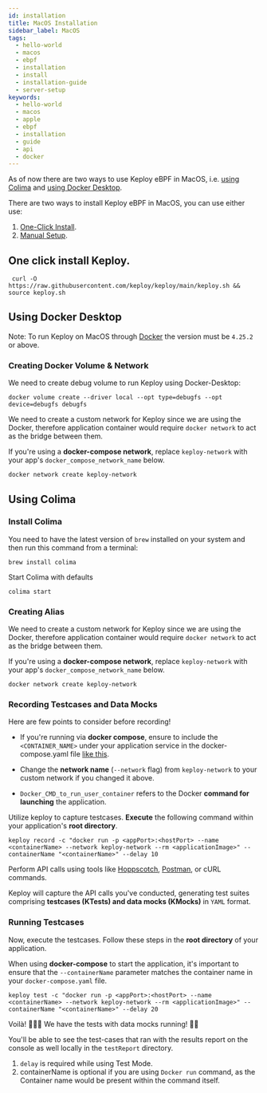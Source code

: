 ```yaml
---
id: installation
title: MacOS Installation
sidebar_label: MacOS
tags:
  - hello-world
  - macos
  - ebpf
  - installation
  - install
  - installation-guide
  - server-setup
keywords:
  - hello-world
  - macos
  - apple
  - ebpf
  - installation
  - guide
  - api
  - docker
---
```


As of now there are two ways to use Keploy eBPF in MacOS, i.e. [using Colima](#using-colima) and [using Docker Desktop](#using-docker-desktop).

There are two ways to install Keploy eBPF in MacOS, you can use either use:

1. [One-Click Install](#one-click-install-keploy).
2. [Manual Setup](#using-docker-desktop).

## One click install Keploy.

```shell
 curl -O https://raw.githubusercontent.com/keploy/keploy/main/keploy.sh && source keploy.sh
```

## Using Docker Desktop

Note: To run Keploy on MacOS through [Docker](https://docs.docker.com/desktop/release-notes/#4252) the version must be `4.25.2` or above.

### Creating Docker Volume & Network

We need to create debug volume to run Keploy using Docker-Desktop:

```shell
docker volume create --driver local --opt type=debugfs --opt device=debugfs debugfs
```

We need to create a custom network for Keploy since we are using the Docker, therefore application container would require `docker network` to act as the bridge between them.

If you're using a **docker-compose network**, replace `keploy-network` with your app's `docker_compose_network_name` below.

```shell
docker network create keploy-network
```

## Using Colima

### Install Colima

You need to have the latest version of `brew` installed on your system and then run this command from a terminal:

```shell
brew install colima
```

Start Colima with defaults

```shell
colima start
```

### Creating Alias

We need to create a custom network for Keploy since we are using the Docker, therefore application container would require `docker network` to act as the bridge between them.

If you're using a **docker-compose network**, replace `keploy-network` with your app's `docker_compose_network_name` below.

```shell
docker network create keploy-network
```

### Recording Testcases and Data Mocks

Here are few points to consider before recording!

- If you're running via **docker compose**, ensure to include the `<CONTAINER_NAME>` under your application service in the docker-compose.yaml file [like this](https://github.com/keploy/samples-python/blob/9d6cf40da2eb75f6e035bedfb30e54564785d5c9/flask-mongo/docker-compose.yml#L14).

- Change the **network name** (`--network` flag) from `keploy-network` to your custom network if you changed it above.
- `Docker_CMD_to_run_user_container` refers to the Docker **command for launching** the application.

Utilize keploy to capture testcases. **Execute** the following command within your application's **root directory**.

```shell
keploy record -c "docker run -p <appPort>:<hostPort> --name <containerName> --network keploy-network --rm <applicationImage>" --containerName "<containerName>" --delay 10
```

Perform API calls using tools like [Hoppscotch](https://hoppscotch.io/), [Postman](https://www.postman.com/), or cURL commands.

Keploy will capture the API calls you've conducted, generating test suites comprising **testcases (KTests) and data mocks (KMocks)** in `YAML` format.

### Running Testcases

Now, execute the testcases. Follow these steps in the **root directory** of your application.

When using **docker-compose** to start the application, it's important to ensure that the `--containerName` parameter matches the container name in your `docker-compose.yaml` file.

```shell
keploy test -c "docker run -p <appPort>:<hostPort> --name <containerName> --network keploy-network --rm <applicationImage>" --containerName "<containerName>" --delay 20
```

Voilà! 🧑🏻‍💻 We have the tests with data mocks running! 🐰🎉

You'll be able to see the test-cases that ran with the results report on the console as well locally in the `testReport` directory.

1. `delay` is required while using Test Mode.
2. containerName is optional if you are using `Docker run` command, as the Container name would be present within the command itself.
